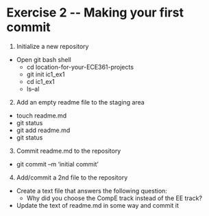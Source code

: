 # Exercise 2 -- Making your first commit

1. Initialize a new repository
  - Open git bash shell
	- cd location-for-your-ECE361-projects
	- git init ic1_ex1
	- cd ic1_ex1
	- ls–al

2. Add an empty readme file to the staging area
  - touch readme.md
  - git status
  - git add readme.md
  - git status

3. Commit readme.md to the repository
  - git commit –m ‘initial commit’

4. Add/commit a 2nd file to the repository
  - Create a text file that answers the following question:
	- Why did you choose the CompE track instead of the EE track?
  - Update the text of readme.md in some way and commit it
